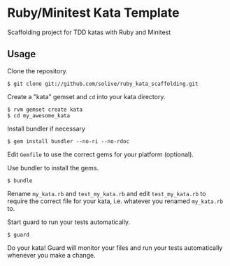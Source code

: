# Ruby/Minitest Kata Template

Scaffolding project for TDD katas with Ruby and Minitest

## Usage

Clone the repository.

    $ git clone git://github.com/solive/ruby_kata_scaffolding.git

Create a "kata" gemset and `cd` into your kata directory.

    $ rvm gemset create kata
    $ cd my_awesome_kata

Install bundler if necessary

    $ gem install bundler --no-ri --no-rdoc

Edit `Gemfile` to use the correct gems for your platform (optional).

Use bundler to install the gems.

    $ bundle

Rename `my_kata.rb` and `test_my_kata.rb` and edit `test_my_kata.rb` to require
the correct file for your kata, i.e. whatever you renamed `my_kata.rb` to.

Start guard to run your tests automatically.
    
    $ guard

Do your kata! Guard will monitor your files and run your tests automatically
whenever you make a change.

